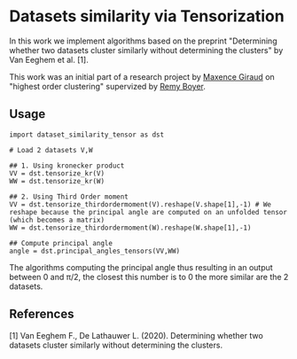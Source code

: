 # Datasets similarity via Tensorization

In this work we implement algorithms based on the preprint "Determining whether two datasets cluster similarly without determining the clusters" by Van Eeghem et al. [1].

This work was an initial part of a research project by [Maxence Giraud](https://github.com/MaxenceGiraud) on "highest order clustering" supervized by [Remy Boyer](https://pro.univ-lille.fr/remy-boyer/). 

## Usage 

```python3
import dataset_similarity_tensor as dst

# Load 2 datasets V,W

## 1. Using kronecker product
VV = dst.tensorize_kr(V) 
WW = dst.tensorize_kr(W)

## 2. Using Third Order moment
VV = dst.tensorize_thirdordermoment(V).reshape(V.shape[1],-1) # We reshape because the principal angle are computed on an unfolded tensor (which becomes a matrix)
WW = dst.tensorize_thirdordermoment(W).reshape(W.shape[1],-1)

## Compute principal angle 
angle = dst.principal_angles_tensors(VV,WW)
```

The algorithms computing the principal angle thus resulting in an output between 0 and π/2, the closest this number is to 0 the more similar are the 2 datasets.

## References
[1] Van Eeghem F., De Lathauwer L. (2020). Determining whether two datasets cluster similarly without determining the clusters.

